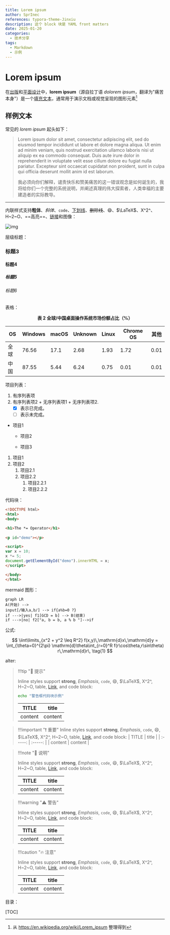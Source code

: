 ```yaml
---
title: Lorem ipsum
author: SprInec
references: typora-theme-Jinxiu
description: 这个 block 块是 YAML front matters
date: 2025-01-20
categories:
  - 技术分享
tags:
  - Markdown
  - 示例
---
```


# Lorem ipsum

在[出版](https://www.wikiwand.com/en/Publishing)和[平面设计](https://www.wikiwand.com/en/Graphic_design)中，**lorem ipsum**（源自拉丁语 *dolorem ipsum*，翻译为"痛苦本身"）是一个[填充文本](https://www.wikiwand.com/en/Filler_text)，通常用于演示文档或视觉呈现的图形元素[^1]

## 样例文本

常见的 *lorem ipsum* 起头如下：

> Lorem ipsum dolor sit amet, consectetur adipiscing elit, sed do eiusmod tempor incididunt ut labore et dolore magna aliqua. Ut enim ad minim veniam, quis nostrud exercitation ullamco laboris nisi ut aliquip ex ea commodo consequat. Duis aute irure dolor in reprehenderit in voluptate velit esse cillum dolore eu fugiat nulla pariatur. Excepteur sint occaecat cupidatat non proident, sunt in culpa qui officia deserunt mollit anim id est laborum.
>
> 我必须向你们解释，谴责快乐和赞美痛苦的这一错误观念是如何诞生的，我将给你们一个完整的系统说明，并阐述真理的伟大探索者，人类幸福的主要建造者的实际教导。

-------

内联样式支持**粗体**、*斜体*、`code`、<u>下划线</u>、~~删除线~~、:smile:、$\LaTeX$、X^2^、H~2~O、==高亮==、[链接](https://typora.io)和图像：

![img](https://w.wallhaven.cc/full/3l/wallhaven-3lpymv.png)

层级标题：

### 标题3

#### 标题4

##### 标题5

###### 标题6

表格：

<center><strong>表 2  全球/中国桌面操作系统市场份额占比（%）</strong></center>

| OS   | Windows | macOS | Unknown | Linux | Chrome OS | 其他 |
| ---- | ------- | ----- | ------- | ----- | --------- | ---- |
| 全球 | 76.56   | 17.1  | 2.68    | 1.93  | 1.72      | 0.01 |
| 中国 | 87.55   | 5.44  | 6.24    | 0.75  | 0.01      | 0.01 |

项目列表：

1.  有序列表项
2.   有序列表项2
    +   无序列表项1
    +   无序列表项2. 
        *   [x] 表示已完成。
        *   [ ] 表示未完成。

*   项目1 
    - 项目2 
    
    -   项目3 

1. 项目1 
2. 项目2 
    1. 项目2.1 
    2. 项目2.2 
        1. 项目2.2.1 
        2. 项目2.2.2

代码块：

```html
<!DOCTYPE html>
<html>
<body>

<h1>The *= Operator</h1>
  
<p id="demo"></p>

<script>
var x = 10;
x *= 5;
document.getElementById("demo").innerHTML = x;
</script>

</body>
</html>
```

mermaid  图形：

```mermaid
graph LR
A(开始) -->
input[/输入a,b/] --> if{a%b=0 ?}
if --->|yes| f1[GCD = b] --> B(结束)
if --->|no| f2["a, b = b, a % b "]-->if
```

公式:

$$
\iint\limits_{x^2 + y^2 \leq R^2} f(x,y)\,\mathrm{d}x\,\mathrm{d}y = \int_{\theta=0}^{2\pi} \mathrm{d}\theta\int_{r=0}^R f(r\cos\theta,r\sin\theta) r\,\mathrm{d}r\, \tag{1}
$$

alter:

> !!!tip "🌻 提示"
>
> Inline styles support **strong**, *Emphasis*, `code`, :smile:, $\LaTeX$, X^2^, H~2~O, table, [Link](https://typora.io), and code block:
>
> ```bash
>echo "警告框代码块示例"
> ```
> 
> |  TITLE  |  title  |
> | :-----: | :-----: |
> | content | content |

> !!!important "❗ 重要"
> Inline styles support **strong**, *Emphasis*, `code`, :smile:, $\LaTeX$, X^2^, H~2~O, table, [Link](https://typora.io), and code block:
> |  TITLE  |  title  |
> | :-----: | :-----: |
> | content | content |

> !!!note "🌙 说明"
>
> Inline styles support **strong**, *Emphasis*, `code`, :smile:, $\LaTeX$, X^2^, H~2~O, table, [Link](https://typora.io), and code block:
>
> |  TITLE  |  title  |
> | :-----: | :-----: |
> | content | content |

> !!!warning "⚠️ 警告"
>
> Inline styles support **strong**, *Emphasis*, `code`, :smile:, $\LaTeX$, X^2^, H~2~O, table, [Link](https://typora.io), and code block:
>
> |  TITLE  |  title  |
> | :-----: | :-----: |
> | content | content |

> !!!caution "🔥 注意"
>
> Inline styles support **strong**, *Emphasis*, `code`, :smile:, $\LaTeX$, X^2^, H~2~O, table, [Link](https://typora.io), and code block:
>
> |  TITLE  |  title  |
> | :-----: | :-----: |
> | content | content |

目录：

[TOC]

[^1]: 从 https://en.wikipedia.org/wiki/Lorem_ipsum 整理得到

